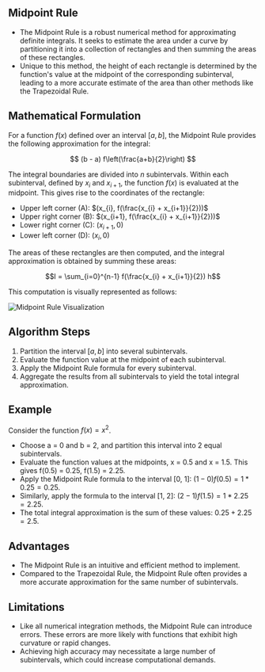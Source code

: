 ## Midpoint Rule

- The Midpoint Rule is a robust numerical method for approximating definite integrals. It seeks to estimate the area under a curve by partitioning it into a collection of rectangles and then summing the areas of these rectangles.
- Unique to this method, the height of each rectangle is determined by the function's value at the midpoint of the corresponding subinterval, leading to a more accurate estimate of the area than other methods like the Trapezoidal Rule.

## Mathematical Formulation

For a function $f(x)$ defined over an interval $[a, b]$, the Midpoint Rule provides the following approximation for the integral:

$$
(b - a) f\left(\frac{a+b}{2}\right)
$$

The integral boundaries are divided into $n$ subintervals. Within each subinterval, defined by $x_{i}$ and $x_{i+1}$, the function $f(x)$ is evaluated at the midpoint. This gives rise to the coordinates of the rectangle:

- Upper left corner (A): $(x_{i}, f(\frac{x_{i} + x_{i+1}}{2}))$
- Upper right corner (B): $(x_{i+1}, f(\frac{x_{i} + x_{i+1}}{2}))$
- Lower right corner (C): $(x_{i+1}, 0)$
- Lower left corner (D): $(x_{i}, 0)$

The areas of these rectangles are then computed, and the integral approximation is obtained by summing these areas:

$$I = \sum_{i=0}^{n-1} f(\frac{x_{i} + x_{i+1}}{2}) h$$

This computation is visually represented as follows:

![Midpoint Rule Visualization](https://user-images.githubusercontent.com/37275728/190011101-dcc77f54-d47d-4f62-b699-9d1eec9ef109.png)

## Algorithm Steps

1. Partition the interval $[a, b]$ into several subintervals.
2. Evaluate the function value at the midpoint of each subinterval.
3. Apply the Midpoint Rule formula for every subinterval.
4. Aggregate the results from all subintervals to yield the total integral approximation.

## Example

Consider the function $f(x) = x^2$. 

- Choose a = 0 and b = 2, and partition this interval into 2 equal subintervals.
- Evaluate the function values at the midpoints, x = 0.5 and x = 1.5. This gives f(0.5) = 0.25, f(1.5) = 2.25.
- Apply the Midpoint Rule formula to the interval [0, 1]: $(1 - 0) f(0.5) = 1 * 0.25 = 0.25$.
- Similarly, apply the formula to the interval [1, 2]: $(2 - 1) f(1.5) = 1 * 2.25 = 2.25$.
- The total integral approximation is the sum of these values: $0.25 + 2.25 = 2.5$.

## Advantages

- The Midpoint Rule is an intuitive and efficient method to implement.
- Compared to the Trapezoidal Rule, the Midpoint Rule often provides a more accurate approximation for the same number of subintervals.

## Limitations

- Like all numerical integration methods, the Midpoint Rule can introduce errors. These errors are more likely with functions that exhibit high curvature or rapid changes.
- Achieving high accuracy may necessitate a large number of subintervals, which could increase computational demands.
